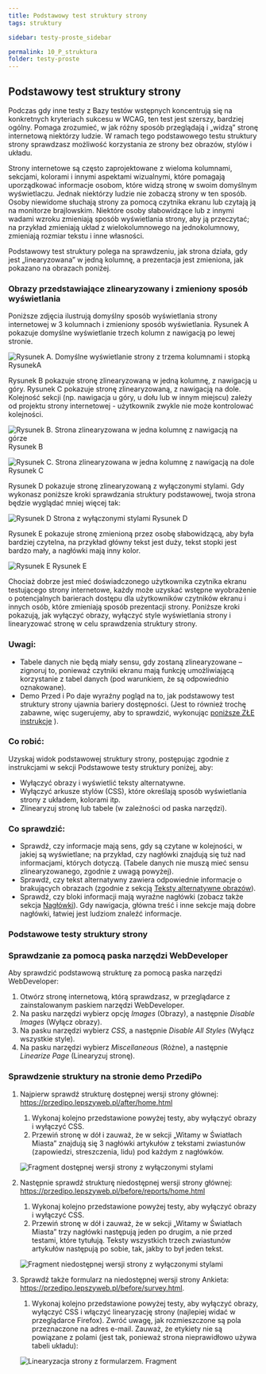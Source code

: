 ```yaml
---
title: Podstawowy test struktury strony
tags: struktury

sidebar: testy-proste_sidebar

permalink: 10_P_struktura
folder: testy-proste
---
```


## Podstawowy test struktury strony
Podczas gdy inne testy z Bazy testów wstępnych koncentrują się na konkretnych kryteriach sukcesu w WCAG, ten test jest szerszy, bardziej ogólny. Pomaga zrozumieć, w jak różny sposób przeglądają i „widzą” stronę internetową niektórzy ludzie. W ramach tego podstawowego testu struktury strony sprawdzasz możliwość korzystania ze strony bez obrazów, stylów i układu.

Strony internetowe są często zaprojektowane z wieloma kolumnami, sekcjami, kolorami i innymi aspektami wizualnymi, które pomagają uporządkować informacje osobom, które widzą stronę w swoim domyślnym wyświetlaczu. Jednak niektórzy ludzie nie zobaczą strony w ten sposób. Osoby niewidome słuchają strony za pomocą czytnika ekranu lub czytają ją na monitorze brajlowskim. Niektóre osoby słabowidzące lub z innymi wadami wzroku zmieniają sposób wyświetlania strony, aby ją przeczytać; na przykład zmieniają układ z wielokolumnowego na jednokolumnowy, zmieniają rozmiar tekstu i inne własności.

Podstawowy test struktury polega na sprawdzeniu, jak strona działa, gdy jest  „linearyzowana” w jedną kolumnę, a prezentacja jest zmieniona, jak pokazano na obrazach poniżej.

### Obrazy przedstawiające zlinearyzowany i zmieniony sposób wyświetlania 
Poniższe zdjęcia ilustrują domyślny sposób wyświetlania strony internetowej w 3 kolumnach i zmieniony sposób wyświetlania.
Rysunek A pokazuje domyślne wyświetlanie trzech kolumn z nawigacją po lewej stronie.

![Rysunek A. Domyślne wyświetlanie strony z trzema kolumnami i stopką](images/andi/10_P_linear_01.png) 
RysunekA
 
Rysunek B pokazuje stronę zlinearyzowaną w jedną kolumnę, z nawigacją u góry. Rysunek C pokazuje stronę zlinearyzowaną, z nawigacją na dole. Kolejność sekcji (np. nawigacja u góry, u dołu lub w innym miejscu) zależy od projektu strony internetowej - użytkownik zwykle nie może kontrolować kolejności.
 
![Rysunek B. Strona zlinearyzowana w jedna kolumnę z nawigacją na górze](images/andi/10_P_linear_02.png)
Rysunek B 

![Rysunek C. Strona zlinearyzowana w jedna kolumnę z nawigacją na dole](images/andi/10_P_linear_03.png)
Rysunek C 

Rysunek D pokazuje stronę zlinearyzowaną z wyłączonymi stylami. Gdy wykonasz poniższe kroki sprawdzania struktury podstawowej, twoja strona będzie wyglądać mniej więcej tak:
 
![Rysunek D Strona z wyłączonymi stylami](images/andi/10_P_linear_04.png)
Rysunek D  
 
Rysunek E pokazuje stronę zmienioną przez osobę słabowidzącą, aby była bardziej czytelna, na przykład główny tekst jest duży, tekst stopki jest bardzo mały, a nagłówki mają inny kolor.
 
 
![Rysunek E](images/andi/10_P_linear_05.png)
Rysunek E  
 
Chociaż dobrze jest mieć doświadczonego użytkownika czytnika ekranu testującego strony internetowe, każdy może uzyskać wstępne wyobrażenie o potencjalnych barierach dostępu dla użytkowników czytników ekranu i innych osób, które zmieniają sposób prezentacji strony. Poniższe kroki pokazują, jak wyłączyć obrazy, wyłączyć style wyświetlania strony i linearyzować stronę w&nbsp;celu sprawdzenia struktury strony.

### Uwagi:
-	Tabele danych nie będą miały sensu, gdy zostaną zlinearyzowane – zignoruj to, ponieważ czytniki ekranu mają funkcję umożliwiającą korzystanie z tabel danych (pod warunkiem, że są odpowiednio oznakowane).
-	Demo Przed i Po daje wyraźny pogląd na to, jak podstawowy test struktury strony ujawnia bariery dostępności. (Jest to również trochę zabawne, więc sugerujemy, aby to sprawdzić, wykonując [poniższe ZŁE instrukcje]() ).

### Co robić:
Uzyskaj widok podstawowej struktury strony, postępując zgodnie z instrukcjami w sekcji Podstawowe testy struktury poniżej, aby:
-	Wyłączyć obrazy i wyświetlić teksty alternatywne.
-	Wyłączyć arkusze stylów (CSS), które określają sposób wyświetlania strony z układem, kolorami itp.
-	Zlinearyzuj stronę lub tabele (w zależności od paska narzędzi).

### Co sprawdzić:
-	Sprawdź, czy informacje mają sens, gdy są czytane w kolejności, w jakiej są wyświetlane; na przykład, czy nagłówki znajdują się tuż nad informacjami, których dotyczą. (Tabele danych nie muszą mieć sensu zlinearyzowanego, zgodnie z uwagą powyżej).
-	Sprawdź, czy tekst alternatywny zawiera odpowiednie informacje o brakujących obrazach (zgodnie z sekcją [Teksty alternatywne obrazów](02_P_odpowiedniki-tekstowe-obrazow.md)).
-	Sprawdź, czy bloki informacji mają wyraźne nagłówki (zobacz także sekcja [Nagłówki](03_P_naglowki.md)). Gdy nawigacja, główna treść i inne sekcje mają dobre nagłówki, łatwiej jest ludziom znaleźć informacje.

### Podstawowe testy struktury strony

### Sprawdzanie za pomocą paska narzędzi WebDeveloper
Aby sprawdzić podstawową strukturę za pomocą paska narzędzi WebDeveloper:

1. Otwórz stronę internetową, którą sprawdzasz, w przeglądarce z zainstalowanym paskiem narzędzi WebDeveloper.
2. Na pasku narzędzi wybierz opcję *Images* (Obrazy), a następnie *Disable Images* (Wyłącz obrazy).
3. Na pasku narzędzi wybierz *CSS*, a następnie *Disable All Styles* (Wyłącz wszystkie style).
4. Na pasku narzędzi wybierz *Miscellaneous* (Różne), a następnie *Linearize Page* (Linearyzuj stronę).

### Sprawdzenie struktury na stronie demo PrzediPo  

1. Najpierw sprawdź strukturę dostępnej wersji strony głównej: https://przedipo.lepszyweb.pl/after/home.html
   1. Wykonaj kolejno przedstawione powyżej testy, aby wyłączyć obrazy i wyłączyć CSS.
   2. Przewiń stronę w dół i zauważ, że w sekcji „Witamy w Światłach Miasta” znajdują się 3 nagłówki artykułów z tekstami zwiastunów (zapowiedzi, streszczenia, lidu) pod każdym z nagłówków.
   
   ![Fragment dostępnej wersji strony z wyłączonymi stylami](images/andi/10_P_linear-home-dostepna.png)    
   
2. Następnie sprawdź strukturę niedostępnej wersji strony głównej: https://przedipo.lepszyweb.pl/before/reports/home.html 
   1. Wykonaj kolejno przedstawione powyżej testy, aby wyłączyć obrazy i wyłączyć CSS.   
   2. Przewiń stronę w dół i zauważ, że w sekcji „Witamy w Światłach Miasta” trzy nagłówki następują jeden po drugim, a nie  przed testami, które tytułują. Teksty wszystkich trzech zwiastunów artykułów następują po sobie, tak, jakby to był jeden tekst.
   
   ![Fragment niedostępnej wersji strony z wyłączonymi stylami](images/andi/10_P_linear-home-niedostepna.png)  
	
3. Sprawdź także formularz na niedostępnej wersji strony Ankieta: https://przedipo.lepszyweb.pl/before/survey.html.
   1. Wykonaj kolejno przedstawione powyżej testy, aby wyłączyć obrazy, wyłączyć CSS i włączyć linearyzację strony (najlepiej widać w przeglądarce Firefox). Zwróć uwagę, jak rozmieszczone są pola przeznaczone na adres e-mail. Zauważ, że etykiety nie są powiązane z polami (jest tak, ponieważ strona nieprawidłowo używa tabeli układu):
   
   ![Linearyzacja strony z formularzem. Fragment](images/andi/10_P_linear-formularz.png)


